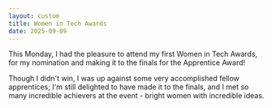```yaml
---
layout: custom
title: Women in Tech Awards
date: 2025-09-09
---
```

<p>This Monday, I had the pleasure to attend my first Women in Tech Awards, for my nomination and making it to the finals for the Apprentice Award!
</p>

<p>Though I didn't win, I was up against some very accomplished fellow apprentices; I'm still delighted to have made it to the finals, and I met so many incredible achievers at the event - bright women with incredible ideas.</p>

